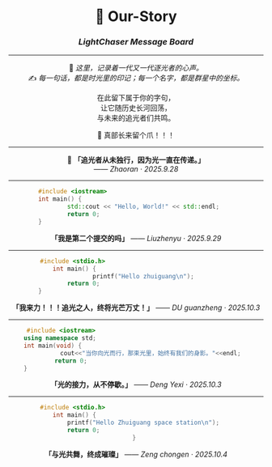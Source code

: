 <div align="center">

# 🌌 Our-Story  
### *LightChaser Message Board*  

---

💫 *这里，记录着一代又一代逐光者的心声。*  
✍️ *每一句话，都是时光里的印记；每一个名字，都是群星中的坐标。*  

在此留下属于你的字句，  
让它随历史长河回荡，  
与未来的追光者们共鸣。  

🐾 真部长来留个爪！！！  

---

🌟 **「追光者从未独行，因为光一直在传递。」**  
—— *Zhaoran · 2025.9.28*  

---

```cpp
#include <iostream>                                   
int main() {                                          
    std::cout << "Hello, World!" << std::endl;
    return 0;                                 
}                                                     
````

**「我是第二个提交的吗」**
—— *Liuzhenyu · 2025.9.29*

---

```c
#include <stdio.h>                                   
int main() {                                  
    printf("Hello zhuiguang\n");
    return 0;                                 
}                                                     
```

**「我来力！！！追光之人，终将光芒万丈！」**
—— *DU guanzheng · 2025.10.3*

---

```cpp
     #include <iostream>                                                
    using namespace std;                                              
    int main(void) {                                                  
        cout<<"当你向光而行，那束光里，始终有我们的身影。"<<endl;
        return 0;                                            
    }                                                                 
````

**「光的接力，从不停歇。」**
—— *Deng Yexi · 2025.10.3*

---

```cpp
#include <stdio.h>                                   
int main() {                                  
    printf("Hello Zhuiguang space station\n");
    return 0;                                 
} 
````

**「与光共舞，终成璀璨」**
—— *Zeng chongen · 2025.10.4*

